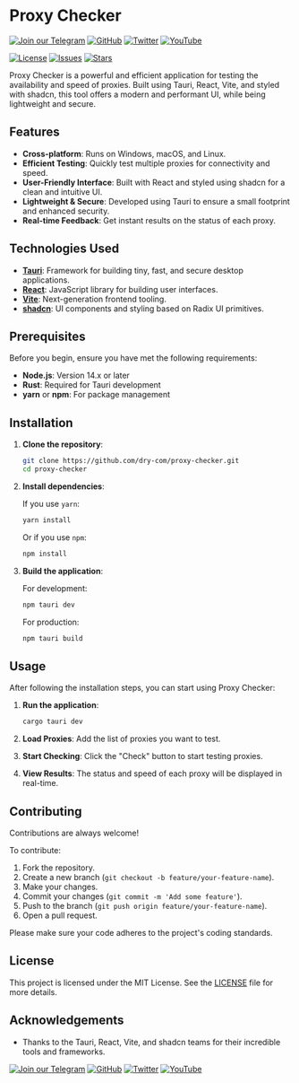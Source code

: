 # Proxy Checker
[![Join our Telegram](https://img.shields.io/badge/Telegram-2CA5E0?style=for-the-badge&logo=telegram&logoColor=white)](https://t.me/hidden_coding)
[![GitHub](https://img.shields.io/badge/GitHub-181717?style=for-the-badge&logo=github&logoColor=white)](https://github.com/aero25x)
[![Twitter](https://img.shields.io/badge/Twitter-1DA1F2?style=for-the-badge&logo=x&logoColor=white)](https://x.com/aero25x)
[![YouTube](https://img.shields.io/badge/YouTube-FF0000?style=for-the-badge&logo=youtube&logoColor=white)](https://www.youtube.com/@flaming_chameleon)

[![License](https://img.shields.io/github/license/dry-com/proxy-checker)](https://github.com/dry-com/proxy-checker/blob/main/LICENSE)
[![Issues](https://img.shields.io/github/issues/dry-com/proxy-checker)](https://github.com/dry-com/proxy-checker/issues)
[![Stars](https://img.shields.io/github/stars/dry-com/proxy-checker)](https://github.com/dry-com/proxy-checker/stargazers)

Proxy Checker is a powerful and efficient application for testing the availability and speed of proxies. Built using Tauri, React, Vite, and styled with shadcn, this tool offers a modern and performant UI, while being lightweight and secure.

## Features

- **Cross-platform**: Runs on Windows, macOS, and Linux.
- **Efficient Testing**: Quickly test multiple proxies for connectivity and speed.
- **User-Friendly Interface**: Built with React and styled using shadcn for a clean and intuitive UI.
- **Lightweight & Secure**: Developed using Tauri to ensure a small footprint and enhanced security.
- **Real-time Feedback**: Get instant results on the status of each proxy.

## Technologies Used

- **[Tauri](https://tauri.app/)**: Framework for building tiny, fast, and secure desktop applications.
- **[React](https://reactjs.org/)**: JavaScript library for building user interfaces.
- **[Vite](https://vitejs.dev/)**: Next-generation frontend tooling.
- **[shadcn](https://shadcn.dev/)**: UI components and styling based on Radix UI primitives.

## Prerequisites

Before you begin, ensure you have met the following requirements:

- **Node.js**: Version 14.x or later
- **Rust**: Required for Tauri development
- **yarn** or **npm**: For package management

## Installation

1. **Clone the repository**:

   ```bash
   git clone https://github.com/dry-com/proxy-checker.git
   cd proxy-checker
   ```

2. **Install dependencies**:

   If you use `yarn`:

   ```bash
   yarn install
   ```

   Or if you use `npm`:

   ```bash
   npm install
   ```

3. **Build the application**:

   For development:

   ```bash
   npm tauri dev
   ```

   For production:

   ```bash
   npm tauri build
   ```

## Usage

After following the installation steps, you can start using Proxy Checker:

1. **Run the application**:

   ```bash
   cargo tauri dev
   ```

2. **Load Proxies**: Add the list of proxies you want to test.
3. **Start Checking**: Click the "Check" button to start testing proxies.
4. **View Results**: The status and speed of each proxy will be displayed in real-time.

## Contributing

Contributions are always welcome!

To contribute:

1. Fork the repository.
2. Create a new branch (`git checkout -b feature/your-feature-name`).
3. Make your changes.
4. Commit your changes (`git commit -m 'Add some feature'`).
5. Push to the branch (`git push origin feature/your-feature-name`).
6. Open a pull request.

Please make sure your code adheres to the project's coding standards.

## License

This project is licensed under the MIT License. See the [LICENSE](https://github.com/dry-com/proxy-checker/blob/main/LICENSE) file for more details.

## Acknowledgements

- Thanks to the Tauri, React, Vite, and shadcn teams for their incredible tools and frameworks.

[![Join our Telegram](https://img.shields.io/badge/Telegram-2CA5E0?style=for-the-badge&logo=telegram&logoColor=white)](https://t.me/hidden_coding)
[![GitHub](https://img.shields.io/badge/GitHub-181717?style=for-the-badge&logo=github&logoColor=white)](https://github.com/aero25x)
[![Twitter](https://img.shields.io/badge/Twitter-1DA1F2?style=for-the-badge&logo=x&logoColor=white)](https://x.com/aero25x)
[![YouTube](https://img.shields.io/badge/YouTube-FF0000?style=for-the-badge&logo=youtube&logoColor=white)](https://www.youtube.com/@flaming_chameleon)
